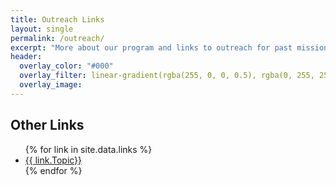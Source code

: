 ```yaml
---
title: Outreach Links
layout: single
permalink: /outreach/
excerpt: "More about our program and links to outreach for past missions."
header:
  overlay_color: "#000"
  overlay_filter: linear-gradient(rgba(255, 0, 0, 0.5), rgba(0, 255, 255, 0.5))
  overlay_image: 
---
```

<h2>Other Links</h2>

<ul>
{% for link in site.data.links %}
    <li><a href = "{{ link.URL}}">{{ link.Topic}}</a></li>
{% endfor %}
</ul>